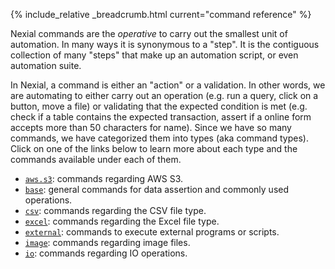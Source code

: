 {% include_relative _breadcrumb.html current="command reference" %}


Nexial commands are the _operative_ to carry out the smallest unit of automation.  In many ways it is synonymous
to a "step". It is the contiguous collection of many "steps" that make up an automation script, or even automation 
suite.

In Nexial, a command is either an "action" or a validation.  In other words, we are automating to either carry out an
operation (e.g. run a query, click on a button, move a file) or validating that the expected condition is met (e.g.
check if a table contains the expected transaction, assert if a online form accepts more than 50 characters for name).
Since we have so many commands, we have categorized them into types (aka command types).  Click on one of the links 
below to learn more about each type and the commands available under each of them.

- [`aws.s3`](aws.s3/index.html): commands regarding AWS S3.
- [`base`](base/index.html): general commands for data assertion and commonly used operations.
- [`csv`](csv/index.html): commands regarding the CSV file type.
- [`excel`](excel/index.html): commands regarding the Excel file type.
- [`external`](external/index.html): commands to execute external programs or scripts.
- [`image`](image/index.html): commands regarding image files.
- [`io`](io/index.html): commands regarding IO operations.


